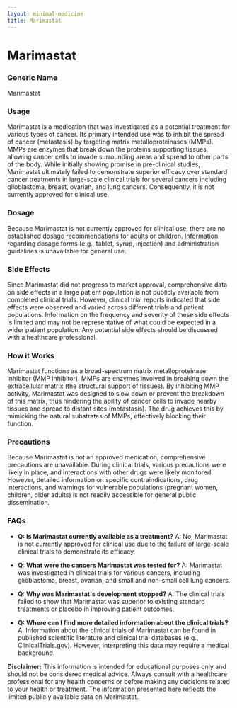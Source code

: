 ```yaml
---
layout: minimal-medicine
title: Marimastat
---
```


# Marimastat
### Generic Name
Marimastat

### Usage
Marimastat is a medication that was investigated as a potential treatment for various types of cancer.  Its primary intended use was to inhibit the spread of cancer (metastasis) by targeting matrix metalloproteinases (MMPs). MMPs are enzymes that break down the proteins supporting tissues, allowing cancer cells to invade surrounding areas and spread to other parts of the body.  While initially showing promise in pre-clinical studies, Marimastat ultimately failed to demonstrate superior efficacy over standard cancer treatments in large-scale clinical trials for several cancers including glioblastoma, breast, ovarian, and lung cancers.  Consequently, it is not currently approved for clinical use.

### Dosage
Because Marimastat is not currently approved for clinical use, there are no established dosage recommendations for adults or children.  Information regarding dosage forms (e.g., tablet, syrup, injection) and administration guidelines is unavailable for general use.

### Side Effects
Since Marimastat did not progress to market approval, comprehensive data on side effects in a large patient population is not publicly available from completed clinical trials.  However, clinical trial reports indicated that side effects were observed and varied across different trials and patient populations.  Information on the frequency and severity of these side effects is limited and may not be representative of what could be expected in a wider patient population.  Any potential side effects should be discussed with a healthcare professional.

### How it Works
Marimastat functions as a broad-spectrum matrix metalloproteinase inhibitor (MMP inhibitor).  MMPs are enzymes involved in breaking down the extracellular matrix (the structural support of tissues).  By inhibiting MMP activity, Marimastat was designed to slow down or prevent the breakdown of this matrix, thus hindering the ability of cancer cells to invade nearby tissues and spread to distant sites (metastasis).  The drug achieves this by mimicking the natural substrates of MMPs, effectively blocking their function.

### Precautions
Because Marimastat is not an approved medication, comprehensive precautions are unavailable. During clinical trials, various precautions were likely in place, and interactions with other drugs were likely monitored. However,  detailed information on specific contraindications, drug interactions, and warnings for vulnerable populations (pregnant women, children, older adults) is not readily accessible for general public dissemination.

### FAQs

* **Q: Is Marimastat currently available as a treatment?**  A: No, Marimastat is not currently approved for clinical use due to the failure of large-scale clinical trials to demonstrate its efficacy.

* **Q: What were the cancers Marimastat was tested for?** A:  Marimastat was investigated in clinical trials for various cancers, including glioblastoma, breast, ovarian, and small and non-small cell lung cancers.

* **Q: Why was Marimastat's development stopped?** A:  The clinical trials failed to show that Marimastat was superior to existing standard treatments or placebo in improving patient outcomes.

* **Q: Where can I find more detailed information about the clinical trials?** A: Information about the clinical trials of Marimastat can be found in published scientific literature and clinical trial databases (e.g., ClinicalTrials.gov).  However, interpreting this data may require a medical background.

**Disclaimer:** This information is intended for educational purposes only and should not be considered medical advice.  Always consult with a healthcare professional for any health concerns or before making any decisions related to your health or treatment.  The information presented here reflects the limited publicly available data on Marimastat.
